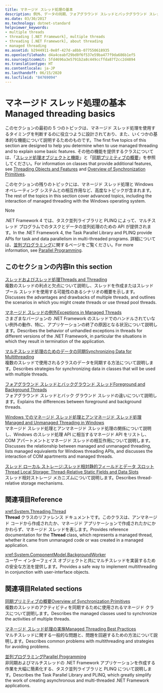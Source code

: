 ```yaml
---
title: マネージド スレッド処理の基本
description: 例外、データの同期、フォアグラウンド スレッドとバックグラウンド スレッド、ローカル ストレージなど、マネージド スレッド処理に関する他の記事へのリンクを示します。
ms.date: 03/30/2017
ms.technology: dotnet-standard
helpviewer_keywords:
- multiple threads
- threading [.NET Framework], multiple threads
- threading [.NET Framework], about threading
- managed threading
ms.assetid: b2944911-0e8f-427d-a8bb-077550618935
ms.openlocfilehash: d4a4ceabf29bd0f6f537e59ba477f9da686b1ef5
ms.sourcegitcommit: 5fd4696a3e5791b2a8c449ccffda87f2cc2d4894
ms.translationtype: HT
ms.contentlocale: ja-JP
ms.lasthandoff: 06/15/2020
ms.locfileid: "84769094"
---
```

# <a name="managed-threading-basics"></a><span data-ttu-id="ec67e-103">マネージド スレッド処理の基本</span><span class="sxs-lookup"><span data-stu-id="ec67e-103">Managed threading basics</span></span>

<span data-ttu-id="ec67e-104">このセクションの最初の 5 つのトピックは、マネージド スレッド処理を使用するタイミングを判断するのに役立つように設計されており、また、いくつかの基本的な機能について説明するためのものです。</span><span class="sxs-lookup"><span data-stu-id="ec67e-104">The first five topics of this section are designed to help you determine when to use managed threading and to explain some basic features.</span></span> <span data-ttu-id="ec67e-105">その他の機能を提供するクラスについては、「[スレッド処理オブジェクトと機能](threading-objects-and-features.md)」と「[同期プリミティブの概要](overview-of-synchronization-primitives.md)」を参照してください。</span><span class="sxs-lookup"><span data-stu-id="ec67e-105">For information on classes that provide additional features, see [Threading Objects and Features](threading-objects-and-features.md) and [Overview of Synchronization Primitives](overview-of-synchronization-primitives.md).</span></span>  
  
 <span data-ttu-id="ec67e-106">このセクションの残りのトピックには、マネージド スレッド処理と Windows オペレーティング システムとの相互作用など、高度なトピックが含まれます。</span><span class="sxs-lookup"><span data-stu-id="ec67e-106">The rest of the topics in this section cover advanced topics, including the interaction of managed threading with the Windows operating system.</span></span>  
  
> [!NOTE]
> <span data-ttu-id="ec67e-107">.NET Framework 4 では、タスク並列ライブラリと PLINQ によって、マルチスレッド プログラムでのタスクとデータの並列処理のための API が提供されます。</span><span class="sxs-lookup"><span data-stu-id="ec67e-107">In the .NET Framework 4, the Task Parallel Library and PLINQ provide APIs for task and data parallelism in multi-threaded programs.</span></span> <span data-ttu-id="ec67e-108">詳細については、[並列プログラミング](../parallel-programming/index.md)に関するページをご覧ください。</span><span class="sxs-lookup"><span data-stu-id="ec67e-108">For more information, see [Parallel Programming](../parallel-programming/index.md).</span></span>  
  
## <a name="in-this-section"></a><span data-ttu-id="ec67e-109">このセクションの内容</span><span class="sxs-lookup"><span data-stu-id="ec67e-109">In this section</span></span>

 [<span data-ttu-id="ec67e-110">スレッドおよびスレッド処理</span><span class="sxs-lookup"><span data-stu-id="ec67e-110">Threads and Threading</span></span>](threads-and-threading.md)  
 <span data-ttu-id="ec67e-111">複数のスレッドの利点と欠点について説明し、スレッドを作成またはスレッド プール スレッドを使用する可能性のあるシナリオの概要を示します。</span><span class="sxs-lookup"><span data-stu-id="ec67e-111">Discusses the advantages and drawbacks of multiple threads, and outlines the scenarios in which you might create threads or use thread pool threads.</span></span>  
  
 [<span data-ttu-id="ec67e-112">マネージド スレッドの例外</span><span class="sxs-lookup"><span data-stu-id="ec67e-112">Exceptions in Managed Threads</span></span>](exceptions-in-managed-threads.md)  
 <span data-ttu-id="ec67e-113">さまざまなバージョンの .NET Framework のスレッドでのハンドルされていない例外の動作、特に、アプリケーションの終了の原因となる状況について説明します。</span><span class="sxs-lookup"><span data-stu-id="ec67e-113">Describes the behavior of unhandled exceptions in threads for different versions of the .NET Framework, in particular the situations in which they result in termination of the application.</span></span>  
  
 [<span data-ttu-id="ec67e-114">マルチスレッド処理のためのデータの同期</span><span class="sxs-lookup"><span data-stu-id="ec67e-114">Synchronizing Data for Multithreading</span></span>](synchronizing-data-for-multithreading.md)  
 <span data-ttu-id="ec67e-115">複数のスレッドで使用されるクラスのデータを同期する方法について説明します。</span><span class="sxs-lookup"><span data-stu-id="ec67e-115">Describes strategies for synchronizing data in classes that will be used with multiple threads.</span></span>  
  
 [<span data-ttu-id="ec67e-116">フォアグラウンド スレッドとバックグラウンド スレッド</span><span class="sxs-lookup"><span data-stu-id="ec67e-116">Foreground and Background Threads</span></span>](foreground-and-background-threads.md)  
 <span data-ttu-id="ec67e-117">フォアグラウンド スレッドとバック グラウンド スレッドの違いについて説明します。</span><span class="sxs-lookup"><span data-stu-id="ec67e-117">Explains the differences between foreground and background threads.</span></span>  
  
 [<span data-ttu-id="ec67e-118">Windows でのマネージド スレッド処理とアンマネージド スレッド処理</span><span class="sxs-lookup"><span data-stu-id="ec67e-118">Managed and Unmanaged Threading in Windows</span></span>](managed-and-unmanaged-threading-in-windows.md)  
 <span data-ttu-id="ec67e-119">マネージド スレッド処理とアンマネージド スレッド処理の関係について説明し、Windows のスレッド処理 API に相当するマネージド API をリストし、COM アパートメントとマネージド スレッドの相互作用について説明します。</span><span class="sxs-lookup"><span data-stu-id="ec67e-119">Discusses the relationship between managed and unmanaged threading, lists managed equivalents for Windows threading APIs, and discusses the interaction of COM apartments and managed threads.</span></span>  
  
 [<span data-ttu-id="ec67e-120">スレッド ローカル ストレージ:スレッド相対静的フィールドとデータ スロット</span><span class="sxs-lookup"><span data-stu-id="ec67e-120">Thread Local Storage: Thread-Relative Static Fields and Data Slots</span></span>](thread-local-storage-thread-relative-static-fields-and-data-slots.md)  
 <span data-ttu-id="ec67e-121">スレッド相対ストレージ メカニズムについて説明します。</span><span class="sxs-lookup"><span data-stu-id="ec67e-121">Describes thread-relative storage mechanisms.</span></span>  
  
## <a name="reference"></a><span data-ttu-id="ec67e-122">関連項目</span><span class="sxs-lookup"><span data-stu-id="ec67e-122">Reference</span></span>

 <xref:System.Threading.Thread>  
 <span data-ttu-id="ec67e-123">**Thread** クラスのリファレンス ドキュメントです。このクラスは、アンマネージド コードから作成されたか、マネージド アプリケーションで作成されたかにかかわらず、マネージド スレッドを表します。</span><span class="sxs-lookup"><span data-stu-id="ec67e-123">Provides reference documentation for the **Thread** class, which represents a managed thread, whether it came from unmanaged code or was created in a managed application.</span></span>  
  
 <xref:System.ComponentModel.BackgroundWorker>  
 <span data-ttu-id="ec67e-124">ユーザー インターフェイス オブジェクトと共にマルチスレッドを実装するための安全な方法を提供します。</span><span class="sxs-lookup"><span data-stu-id="ec67e-124">Provides a safe way to implement multithreading in conjunction with user-interface objects.</span></span>  
  
## <a name="related-sections"></a><span data-ttu-id="ec67e-125">関連項目</span><span class="sxs-lookup"><span data-stu-id="ec67e-125">Related sections</span></span>

 [<span data-ttu-id="ec67e-126">同期プリミティブの概要</span><span class="sxs-lookup"><span data-stu-id="ec67e-126">Overview of Synchronization Primitives</span></span>](overview-of-synchronization-primitives.md)  
 <span data-ttu-id="ec67e-127">複数のスレッドのアクティビティを同期するために使用されるマネージド クラスについて説明します。</span><span class="sxs-lookup"><span data-stu-id="ec67e-127">Describes the managed classes used to synchronize the activities of multiple threads.</span></span>  
  
 [<span data-ttu-id="ec67e-128">マネージド スレッド処理の実施</span><span class="sxs-lookup"><span data-stu-id="ec67e-128">Managed Threading Best Practices</span></span>](managed-threading-best-practices.md)  
 <span data-ttu-id="ec67e-129">マルチスレッドに関する一般的な問題と、問題を回避するための方法について説明します。</span><span class="sxs-lookup"><span data-stu-id="ec67e-129">Describes common problems with multithreading and strategies for avoiding problems.</span></span>  
  
 [<span data-ttu-id="ec67e-130">並列プログラミング</span><span class="sxs-lookup"><span data-stu-id="ec67e-130">Parallel Programming</span></span>](../parallel-programming/index.md)  
 <span data-ttu-id="ec67e-131">非同期およびマルチスレッドの .NET Framework アプリケーションを作成する作業を大幅に簡素化する、タスク並列ライブラリと PLINQ について説明します。</span><span class="sxs-lookup"><span data-stu-id="ec67e-131">Describes the Task Parallel Library and PLINQ, which greatly simplify the work of creating asynchronous and multi-threaded .NET Framework applications.</span></span>
